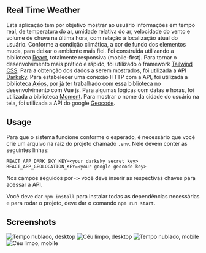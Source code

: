 ## Real Time Weather
Esta aplicação tem por objetivo mostrar ao usuário informações em tempo real, de temperatura do ar, umidade relativa do ar, velocidade do vento e volume de chuva na última hora, com relação à localização atual do usuário. Conforme a condição climática, a cor de fundo dos elementos muda, para deixar o ambiente mais fiel. Foi construida utilizando a biblioteca [React](https://pt-br.reactjs.org/), totalmente responsiva (mobile-first). Para tornar o desenvolvimento mais prático e rápido, foi utilizado o framework [Tailwind CSS](https://blog.logrocket.com/create-react-app-and-tailwindcss/). Para a obtenção dos dados a serem mostrados, foi utilizada a API [Darksky](https://darksky.net/dev/docs). Para estabelecer uma conexão HTTP com a API, foi utilizada a biblioteca [Axios](https://github.com/axios/axios), por já ter trabalhado com essa biblioteca no desenvolvimento com Vue js. Para algumas lógicas com datas e horas, foi utilizada a biblioteca [Moment](https://momentjs.com/). Para mostrar o nome da cidade do usuário na tela, foi utilizada a API do google [Geocode](https://developers.google.com/maps/documentation/geocoding/start). 
## Usage
Para que o sistema funcione conforme o esperado, é necessário que você crie um arquivo na raiz do projeto chamado `.env`. Nele devem conter as seguintes linhas: 

    REACT_APP_DARK_SKY_KEY=<your darksky secret key>
    REACT_APP_GEOLOCATION_KEY=<your google geocode key>
Nos campos seguidos por `<>` você deve inserir as respectivas chaves para acessar a API.

Você deve dar `npm install` para instalar todas as dependências necessárias e para rodar o projeto, deve dar o comando `npm run start`.
## Screenshots
![Tempo nublado, desktop](https://drive.google.com/file/d/1GK6jBvQ0qsyzlITxAaUKfxfTpWy2dx4P/view?usp=sharing)
![Céu limpo, desktop](https://drive.google.com/file/d/1Lc4IioId-coLNHBs75-09kf1jYfPPRQ_/view?usp=sharing)
![Tempo nublado, mobile](https://drive.google.com/file/d/1hKlQ4eJ4EKsr7T27TKMvchGWEO-F91b7/view?usp=sharing)
![Céu limpo, mobile](https://drive.google.com/file/d/1FZ1zJwvmX6jNN0ko4AKcPqjnv_jfYaqF/view?usp=sharing)
